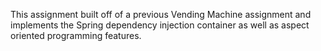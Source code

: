 This assignment built off of a previous Vending Machine assignment and implements the Spring dependency injection container as well as aspect oriented programming features.
